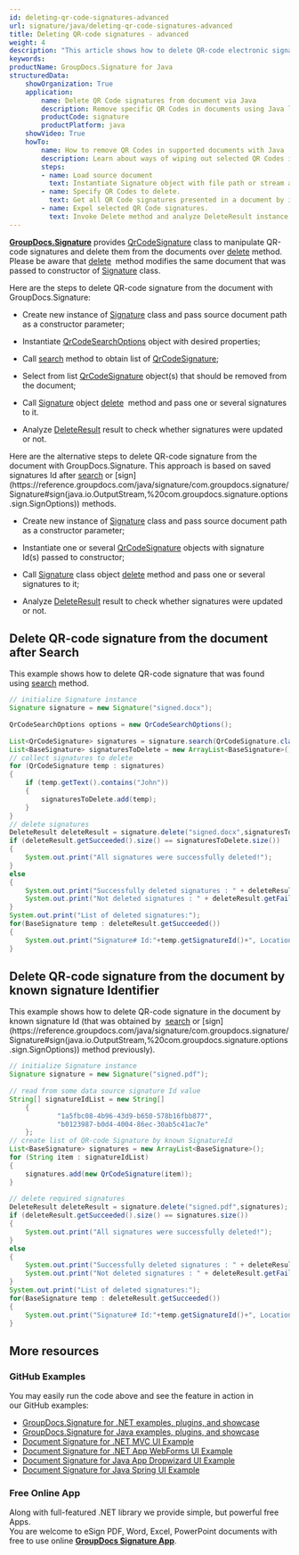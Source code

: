 ```yaml
---
id: deleting-qr-code-signatures-advanced
url: signature/java/deleting-qr-code-signatures-advanced
title: Deleting QR-code signatures - advanced
weight: 4
description: "This article shows how to delete QR-code electronic signatures different ways with GroupDocs.Signature API."
keywords: 
productName: GroupDocs.Signature for Java
structuredData:
    showOrganization: True
    application:    
        name: Delete QR Code signatures from document via Java    
        description: Remove specific QR Codes in documents using Java language by GroupDocs.Signature for Java APIs
        productCode: signature
        productPlatform: java 
    showVideo: True
    howTo:
        name: How to remove QR Codes in supported documents with Java 
        description: Learn about ways of wiping out selected QR Codes in document using Java
        steps:
        - name: Load source document
          text: Instantiate Signature object with file path or stream as a constructor parameter will load the document. 
        - name: Specify QR Codes to delete. 
          text: Get all QR Code signatures presented in a document by invoking method Search passing QrCodeSearchOptions. Select only suitable barcode signatures in case if it is needed.
        - name: Expel selected QR Code signatures. 
          text: Invoke Delete method and analyze DeleteResult instance.
---
```

[**GroupDocs.Signature**](https://products.groupdocs.com/signature/java) provides [QrCodeSignature](https://reference.groupdocs.com/java/signature/com.groupdocs.signature.domain.signatures/QrCodeSignature) class to manipulate QR-code signatures and delete them from the documents over [delete](https://reference.groupdocs.com/java/signature/com.groupdocs.signature/Signature#delete(java.io.OutputStream,%20com.groupdocs.signature.domain.signatures.BaseSignature)) method.  
Please be aware that [delete](https://reference.groupdocs.com/java/signature/com.groupdocs.signature/Signature#delete(java.io.OutputStream,%20com.groupdocs.signature.domain.signatures.BaseSignature))  method modifies the same document that was passed to constructor of [Signature](https://reference.groupdocs.com/java/signature/com.groupdocs.signature/Signature) class.

Here are the steps to delete QR-code signature from the document with GroupDocs.Signature:

*   Create new instance of [Signature](https://reference.groupdocs.com/java/signature/com.groupdocs.signature/Signature) class and pass source document path as a constructor parameter;
    
*   Instantiate [QrCodeSearchOptions](https://reference.groupdocs.com/java/signature/com.groupdocs.signature.options.search/QrCodeSearchOptions) object with desired properties;
    
*   Call [search](https://reference.groupdocs.com/java/signature/com.groupdocs.signature/Signature#search(java.lang.Class,%20com.groupdocs.signature.options.search.SearchOptions)) method to obtain list of [QrCodeSignature](https://reference.groupdocs.com/java/signature/com.groupdocs.signature.domain.signatures/QrCodeSignature);  
    
*   Select from list [QrCodeSignature](https://reference.groupdocs.com/java/signature/com.groupdocs.signature.domain.signatures/QrCodeSignature) object(s) that should be removed from the document;  
    
*   Call [Signature](https://reference.groupdocs.com/java/signature/com.groupdocs.signature/Signature) object [delete](https://reference.groupdocs.com/java/signature/com.groupdocs.signature/Signature#delete(java.io.OutputStream,%20com.groupdocs.signature.domain.signatures.BaseSignature))  method and pass one or several signatures to it.
    
*   Analyze [DeleteResult](https://reference.groupdocs.com/java/signature/com.groupdocs.signature.domain/DeleteResult) result to check whether signatures were updated or not.

Here are the alternative steps to delete QR-code signature from the document with GroupDocs.Signature. This approach is based on saved signatures Id after [search](https://reference.groupdocs.com/java/signature/com.groupdocs.signature/Signature#search(java.lang.Class,%20com.groupdocs.signature.options.search.SearchOptions)) or [sign](https://reference.groupdocs.com/java/signature/com.groupdocs.signature/Signature#sign(java.io.OutputStream,%20com.groupdocs.signature.options.sign.SignOptions)) methods.

*   Create new instance of [Signature](https://reference.groupdocs.com/java/signature/com.groupdocs.signature/Signature) class and pass source document path as a constructor parameter;
    
*   Instantiate one or several [QrCodeSignature](https://reference.groupdocs.com/java/signature/com.groupdocs.signature.domain.signatures/QrCodeSignature) objects with signature Id(s) passed to constructor;  
    
*   Call [Signature](https://reference.groupdocs.com/java/signature/com.groupdocs.signature/Signature) class object [delete](https://reference.groupdocs.com/java/signature/com.groupdocs.signature/Signature#delete(java.io.OutputStream,%20com.groupdocs.signature.domain.signatures.BaseSignature)) method and pass one or several signatures to it;
    
*   Analyze [DeleteResult](https://reference.groupdocs.com/java/signature/com.groupdocs.signature.domain/DeleteResult) result to check whether signatures were updated or not. 

## Delete QR-code signature from the document after Search

This example shows how to delete QR-code signature that was found using [search](https://reference.groupdocs.com/java/signature/com.groupdocs.signature/Signature#search(java.lang.Class,%20com.groupdocs.signature.options.search.SearchOptions)) method.

```java
// initialize Signature instance
Signature signature = new Signature("signed.docx");
 
QrCodeSearchOptions options = new QrCodeSearchOptions();
 
List<QrCodeSignature> signatures = signature.search(QrCodeSignature.class,options);
List<BaseSignature> signaturesToDelete = new ArrayList<BaseSignature>();
// collect signatures to delete
for (QrCodeSignature temp : signatures)
{
    if (temp.getText().contains("John"))
    {
        signaturesToDelete.add(temp);
    }
}
// delete signatures
DeleteResult deleteResult = signature.delete("signed.docx",signaturesToDelete);
if (deleteResult.getSucceeded().size() == signaturesToDelete.size())
{
    System.out.print("All signatures were successfully deleted!");
}
else
{
    System.out.print("Successfully deleted signatures : " + deleteResult.getSucceeded().size());
    System.out.print("Not deleted signatures : " + deleteResult.getFailed().size());
}
System.out.print("List of deleted signatures:");
for(BaseSignature temp : deleteResult.getSucceeded())
{
    System.out.print("Signature# Id:"+temp.getSignatureId()+", Location: "+temp.getLeft()+"x"+temp.getTop()+". Size: "+temp.getWidth()+"x"+temp.getHeight());
}
```

## Delete QR-code signature from the document by known signature Identifier

This example shows how to delete QR-code signature in the document by known signature Id (that was obtained by  [search](https://reference.groupdocs.com/java/signature/com.groupdocs.signature/Signature#search(java.lang.Class,%20com.groupdocs.signature.options.search.SearchOptions)) or [sign](https://reference.groupdocs.com/java/signature/com.groupdocs.signature/Signature#sign(java.io.OutputStream,%20com.groupdocs.signature.options.sign.SignOptions)) method previously).

```java
// initialize Signature instance
Signature signature = new Signature("signed.pdf");
 
// read from some data source signature Id value
String[] signatureIdList = new String[]
    {
            "1a5fbc08-4b96-43d9-b650-578b16fbb877",
            "b0123987-b0d4-4004-86ec-30ab5c41ac7e"
    };
// create list of QR-code Signature by known SignatureId
List<BaseSignature> signatures = new ArrayList<BaseSignature>();
for (String item : signatureIdList)
{
    signatures.add(new QrCodeSignature(item));
}
 
// delete required signatures
DeleteResult deleteResult = signature.delete("signed.pdf",signatures);
if (deleteResult.getSucceeded().size() == signatures.size())
{
    System.out.print("All signatures were successfully deleted!");
}
else
{
    System.out.print("Successfully deleted signatures : " + deleteResult.getSucceeded().size());
    System.out.print("Not deleted signatures : " + deleteResult.getFailed().size());
}
System.out.print("List of deleted signatures:");
for(BaseSignature temp : deleteResult.getSucceeded())
{
    System.out.print("Signature# Id:"+temp.getSignatureId()+", Location: "+temp.getLeft()+"x"+temp.getTop()+". Size: "+temp.getWidth()+"x"+temp.getHeight());
}
```

  

## More resources 

### GitHub Examples  

You may easily run the code above and see the feature in action in our GitHub examples:

*   [GroupDocs.Signature for .NET examples, plugins, and showcase](https://github.com/groupdocs-signature/GroupDocs.Signature-for-.NET)    
*   [GroupDocs.Signature for Java examples, plugins, and showcase](https://github.com/groupdocs-signature/GroupDocs.Signature-for-Java)    
*   [Document Signature for .NET MVC UI Example](https://github.com/groupdocs-signature/GroupDocs.Signature-for-.NET-MVC)    
*   [Document Signature for .NET App WebForms UI Example](https://github.com/groupdocs-signature/GroupDocs.Signature-for-.NET-WebForms)    
*   [Document Signature for Java App Dropwizard UI Example](https://github.com/groupdocs-signature/GroupDocs.Signature-for-Java-Dropwizard)   
*   [Document Signature for Java Spring UI Example](https://github.com/groupdocs-signature/GroupDocs.Signature-for-Java-Spring)
    

### Free Online App  

Along with full-featured .NET library we provide simple, but powerful free Apps.  
You are welcome to eSign PDF, Word, Excel, PowerPoint documents with free to use online **[GroupDocs Signature App](https://products.groupdocs.app/signature)**.
